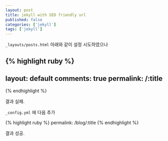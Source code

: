 ```yaml
---
layout: post
title: jekyll with SEO friendly url
published: false
categories: ['jekyll']
tags: ['jekyll']
---
```


`_layouts/posts.html` 아래와 같이 설정 시도하였으나


{% highlight ruby %}
---
layout: default
comments: true
permalink: /:title
---
{% endhighlight %}

결과 실패.

`_config.yml` 에 다음 추가

{% highlight ruby %}
permalink: /blog/:title
{% endhighlight %}

결과 성공.